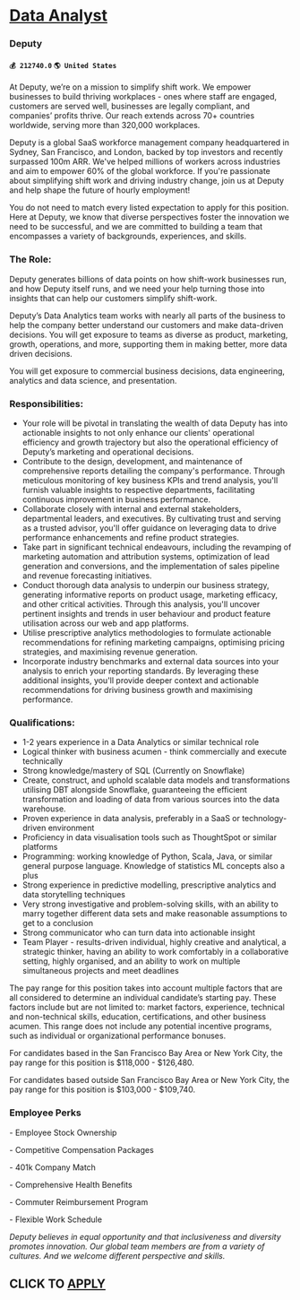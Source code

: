 # [Data Analyst](https://www.remotewlb.com/apply/data-analyst-81430)  
### Deputy  
#### `💰 212740.0` `🌎 United States`  

At Deputy, we’re on a mission to simplify shift work. We empower businesses to build thriving workplaces - ones where staff are engaged, customers are served well, businesses are legally compliant, and companies’ profits thrive. Our reach extends across 70+ countries worldwide, serving more than 320,000 workplaces.

Deputy is a global SaaS workforce management company headquartered in Sydney, San Francisco, and London, backed by top investors and recently surpassed 100m ARR. We've helped millions of workers across industries and aim to empower 60% of the global workforce. If you're passionate about simplifying shift work and driving industry change, join us at Deputy and help shape the future of hourly employment!

You do not need to match every listed expectation to apply for this position. Here at Deputy, we know that diverse perspectives foster the innovation we need to be successful, and we are committed to building a team that encompasses a variety of backgrounds, experiences, and skills.

### The Role:

Deputy generates billions of data points on how shift-work businesses run, and how Deputy itself runs, and we need your help turning those into insights that can help our customers simplify shift-work.

Deputy’s Data Analytics team works with nearly all parts of the business to help the company better understand our customers and make data-driven decisions. You will get exposure to teams as diverse as product, marketing, growth, operations, and more, supporting them in making better, more data driven decisions.

You will get exposure to commercial business decisions, data engineering, analytics and data science, and presentation.

### Responsibilities:

  * Your role will be pivotal in translating the wealth of data Deputy has into actionable insights to not only enhance our clients' operational efficiency and growth trajectory but also the operational efficiency of Deputy’s marketing and operational decisions.
  * Contribute to the design, development, and maintenance of comprehensive reports detailing the company's performance. Through meticulous monitoring of key business KPIs and trend analysis, you'll furnish valuable insights to respective departments, facilitating continuous improvement in business performance.
  * Collaborate closely with internal and external stakeholders, departmental leaders, and executives. By cultivating trust and serving as a trusted advisor, you'll offer guidance on leveraging data to drive performance enhancements and refine product strategies.
  * Take part in significant technical endeavours, including the revamping of marketing automation and attribution systems, optimization of lead generation and conversions, and the implementation of sales pipeline and revenue forecasting initiatives.
  * Conduct thorough data analysis to underpin our business strategy, generating informative reports on product usage, marketing efficacy, and other critical activities. Through this analysis, you'll uncover pertinent insights and trends in user behaviour and product feature utilisation across our web and app platforms.
  * Utilise prescriptive analytics methodologies to formulate actionable recommendations for refining marketing campaigns, optimising pricing strategies, and maximising revenue generation.
  * Incorporate industry benchmarks and external data sources into your analysis to enrich your reporting standards. By leveraging these additional insights, you'll provide deeper context and actionable recommendations for driving business growth and maximising performance.

### Qualifications:

  * 1-2 years experience in a Data Analytics or similar technical role
  * Logical thinker with business acumen - think commercially and execute technically
  * Strong knowledge/mastery of SQL (Currently on Snowflake)
  * Create, construct, and uphold scalable data models and transformations utilising DBT alongside Snowflake, guaranteeing the efficient transformation and loading of data from various sources into the data warehouse.
  * Proven experience in data analysis, preferably in a SaaS or technology-driven environment
  * Proficiency in data visualisation tools such as ThoughtSpot or similar platforms
  * Programming: working knowledge of Python, Scala, Java, or similar general purpose language. Knowledge of statistics ML concepts also a plus
  * Strong experience in predictive modelling, prescriptive analytics and data storytelling techniques
  * Very strong investigative and problem-solving skills, with an ability to marry together different data sets and make reasonable assumptions to get to a conclusion
  * Strong communicator who can turn data into actionable insight
  * Team Player - results-driven individual, highly creative and analytical, a strategic thinker, having an ability to work comfortably in a collaborative setting, highly organised, and an ability to work on multiple simultaneous projects and meet deadlines

The pay range for this position takes into account multiple factors that are all considered to determine an individual candidate’s starting pay. These factors include but are not limited to: market factors, experience, technical and non-technical skills, education, certifications, and other business acumen. This range does not include any potential incentive programs, such as individual or organizational performance bonuses.

For candidates based in the San Francisco Bay Area or New York City, the pay range for this position is $118,000 - $126,480.

For candidates based outside San Francisco Bay Area or New York City, the pay range for this position is $103,000 - $109,740.

### Employee Perks

\- Employee Stock Ownership

\- Competitive Compensation Packages

\- 401k Company Match

\- Comprehensive Health Benefits

\- Commuter Reimbursement Program

\- Flexible Work Schedule

 _Deputy believes in equal opportunity and that inclusiveness and diversity promotes innovation. Our global team members are from a variety of cultures. And we welcome different perspective and skills._

  
## CLICK TO [APPLY](https://www.remotewlb.com/apply/data-analyst-81430)

